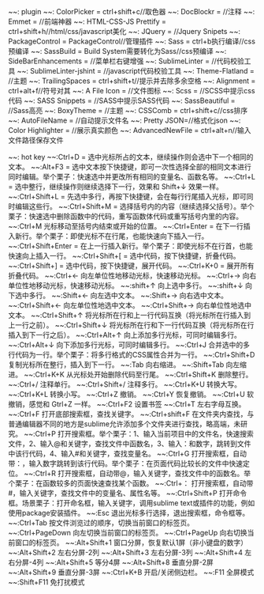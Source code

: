 ~~: plugin
~~: ColorPicker          = ctrl+shift+c//取色器
~~: DocBlockr            = //注释
~~:	Emmet                = //前端神器
~~: HTML-CSS-JS Prettify = ctrl+shift+h//html/css/javascript美化
~~: JQuery               = //Jquery Snipets
~~: PackageControl       = PackageControl//管理插件
~~: Sass                 = ctrl+b执行编译//css预编译
~~: SassBuild            = Build System需要转化为Sass//css预编译
~~: SideBarEnhancements  = //菜单栏右键增强
~~: SublimeLinter        = //代码校验工具
~~: SublimeLinter-jshint = //javascript代码校验工具
~~: Theme-Flatland       = //主题
~~: TrailingSpaces       = ctrl+shift+t//提示并去除多余空格
~~: Alignment            = ctrl+alt+f//符号对其
~~: A File Icon          = //文件图标
~~: Scss                 = //SCSS中提示css代码
~~: SASS Snippets        = //SASS中提示SASS代码
~~: SassBeautiful        = //Sass高亮
~~: BoxyTheme            = //主题
~~: CSSComb              = ctrl+shift+c//css排序
~~: AutoFileName         = //自动提示文件名
~~: Pretty JSON=//格式化json
~~: Color Highlighter = //展示真实颜色
~~: AdvancedNewFile = ctrl+alt+n//输入文件路径保存文件

~~: hot key
~~:Ctrl+D                = 选中光标所占的文本，继续操作则会选中下一个相同的文本。
~~:Alt+F3                = 选中文本按下快捷键，即可一次性选择全部的相同文本进行同时编辑。举个栗子：快速选中并更改所有相同的变量名、函数名等。
~~:Ctrl+L                = 选中整行，继续操作则继续选择下一行，效果和 Shift+↓ 效果一样。
~~:Ctrl+Shift+L          = 先选中多行，再按下快捷键，会在每行行尾插入光标，即可同时编辑这些行。
~~:Ctrl+Shift+M          = 选择括号内的内容（继续选择父括号）。举个栗子：快速选中删除函数中的代码，重写函数体代码或重写括号内里的内容。
~~:Ctrl+M 光标移动至括号内结束或开始的位置。
~~:Ctrl+Enter            = 在下一行插入新行。举个栗子：即使光标不在行尾，也能快速向下插入一行。
~~:Ctrl+Shift+Enter      = 在上一行插入新行。举个栗子：即使光标不在行首，也能快速向上插入一行。
~~:Ctrl+Shift+[          = 选中代码，按下快捷键，折叠代码。
~~:Ctrl+Shift+]          = 选中代码，按下快捷键，展开代码。
~~:Ctrl+K+0              = 展开所有折叠代码。
~~:Ctrl+← 向左单位性地移动光标，快速移动光标。
~~:Ctrl+→ 向右单位性地移动光标，快速移动光标。
~~:shift+↑ 向上选中多行。
~~:shift+↓ 向下选中多行。
~~:Shift+← 向左选中文本。
~~:Shift+→ 向右选中文本。
~~:Ctrl+Shift+← 向左单位性地选中文本。
~~:Ctrl+Shift+→ 向右单位性地选中文本。
~~:Ctrl+Shift+↑ 将光标所在行和上一行代码互换（将光标所在行插入到上一行之前）。
~~:Ctrl+Shift+↓ 将光标所在行和下一行代码互换（将光标所在行插入到下一行之后）。
~~:Ctrl+Alt+↑ 向上添加多行光标，可同时编辑多行。
~~:Ctrl+Alt+↓ 向下添加多行光标，可同时编辑多行。
~~:Ctrl+J 合并选中的多行代码为一行。举个栗子：将多行格式的CSS属性合并为一行。
~~:Ctrl+Shift+D 复制光标所在整行，插入到下一行。
~~:Tab 向右缩进。
~~:Shift+Tab 向左缩进。
~~:Ctrl+K+K 从光标处开始删除代码至行尾。
~~:Ctrl+Shift+K 删除整行。
~~:Ctrl+/ 注释单行。
~~:Ctrl+Shift+/ 注释多行。
~~:Ctrl+K+U 转换大写。
~~:Ctrl+K+L 转换小写。
~~:Ctrl+Z 撤销。
~~:Ctrl+Y 恢复撤销。
~~:Ctrl+U 软撤销，感觉和 Gtrl+Z 一样。
~~:Ctrl+F2 设置书签
~~:Ctrl+T 左右字母互换。
~~:Ctrl+F 打开底部搜索框，查找关键字。
~~:Ctrl+shift+F 在文件夹内查找，与普通编辑器不同的地方是sublime允许添加多个文件夹进行查找，略高端，未研究。
~~:Ctrl+P 打开搜索框。举个栗子：1、输入当前项目中的文件名，快速搜索文件，2、输入@和关键字，查找文件中函数名，3、输入：和数字，跳转到文件中该行代码，4、输入#和关键字，查找变量名。
~~:Ctrl+G 打开搜索框，自动带：，输入数字跳转到该行代码。举个栗子：在页面代码比较长的文件中快速定位。
~~:Ctrl+R 打开搜索框，自动带@，输入关键字，查找文件中的函数名。举个栗子：在函数较多的页面快速查找某个函数。
~~:Ctrl+： 打开搜索框，自动带#，输入关键字，查找文件中的变量名、属性名等。
~~:Ctrl+Shift+P 打开命令框。场景栗子：打开命名框，输入关键字，调用sublime text或插件的功能，例如使用package安装插件。
~~:Esc 退出光标多行选择，退出搜索框，命令框等。
~~:Ctrl+Tab 按文件浏览过的顺序，切换当前窗口的标签页。
~~:Ctrl+PageDown 向左切换当前窗口的标签页。
~~:Ctrl+PageUp 向右切换当前窗口的标签页。
~~:Alt+Shift+1 窗口分屏，恢复默认1屏（非小键盘的数字）
~~:Alt+Shift+2 左右分屏-2列
~~:Alt+Shift+3 左右分屏-3列
~~:Alt+Shift+4 左右分屏-4列
~~:Alt+Shift+5 等分4屏
~~:Alt+Shift+8 垂直分屏-2屏
~~:Alt+Shift+9 垂直分屏-3屏
~~:Ctrl+K+B 开启/关闭侧边栏。
~~:F11 全屏模式
~~:Shift+F11 免打扰模式